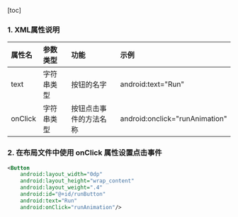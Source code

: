 [toc]

### 1. XML属性说明

| 属性名 | 参数类型 | 功能 | 示例 |
| :- | :- | :- | :- |
| text | 字符串类型 | 按钮的名字 | android:text="Run" |
| onClick | 字符串类型 | 按钮点击事件的方法名称 | android:onclick="runAnimation" |

### 2. 在布局文件中使用 onClick 属性设置点击事件

```xml
<Button
    android:layout_width="0dp"
    android:layout_height="wrap_content"
    android:layout_weight=".4"
    android:id="@+id/runButton"
    android:text="Run"
    android:onClick="runAnimation"/>
```